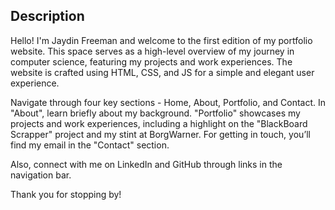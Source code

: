 ## Description

Hello! I'm Jaydin Freeman and welcome to the first edition of my portfolio website. This space serves as a high-level overview of my journey in computer science, featuring my projects and work experiences. The website is crafted using HTML, CSS, and JS for a simple and elegant user experience.

Navigate through four key sections - Home, About, Portfolio, and Contact. In "About", learn briefly about my background. "Portfolio" showcases my projects and work experiences, including a highlight on the "BlackBoard Scrapper" project and my stint at BorgWarner. For getting in touch, you’ll find my email in the "Contact" section.

Also, connect with me on LinkedIn and GitHub through links in the navigation bar.

Thank you for stopping by!
